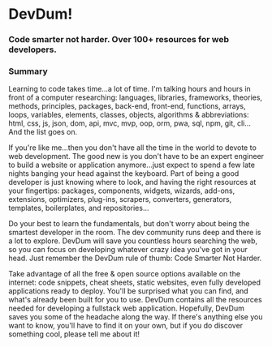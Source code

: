 # DevDum!

### Code smarter not harder. Over 100+ resources for web developers. 

### Summary

Learning to code takes time...a lot of time. I'm talking hours and hours in front of a computer researching: languages, libraries, frameworks, theories, methods, principles, packages, back-end, front-end, functions, arrays, loops, variables, elements, classes, objects, algorithms & abbreviations: html, css, js, json, dom, api, mvc, mvp, oop, orm, pwa, sql, npm, git, cli… And the list goes on. 

If you're like me...then you don't have all the time in the world to devote to web development. The good new is you don't have to be an expert engineer to build a website or application anymore...just expect to spend a few late nights banging your head against the keyboard. Part of being a good developer is just knowing where to look, and having the right resources at your fingertips: packages, components, widgets, wizards, add-ons, extensions, optimizers, plug-ins, scrapers, converters, generators, templates, boilerplates, and repositories...
 
Do your best to learn the fundamentals, but don't worry about being the smartest developer in the room. The dev community runs deep and there is a lot to explore. DevDum will save you countless hours searching the web, so you can focus on developing whatever crazy idea you've got in your head. Just remember the DevDum rule of thumb: Code Smarter Not Harder. 


Take advantage of all the free & open source options available on the internet: code snippets, cheat sheets, static websites, even fully developed applications ready to deploy. You'll be surprised what you can find, and what's already been built for you to use. DevDum contains all the resources needed for developing a fullstack web application. Hopefully, DevDum saves you some of the headache along the way. If there's anything else you want to know, you'll have to find it on your own, but if you do discover something cool, please tell me about it!





